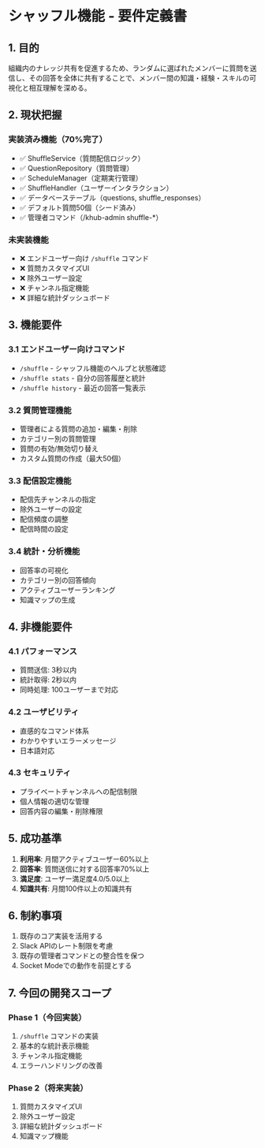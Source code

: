 # シャッフル機能 - 要件定義書

## 1. 目的

組織内のナレッジ共有を促進するため、ランダムに選ばれたメンバーに質問を送信し、その回答を全体に共有することで、メンバー間の知識・経験・スキルの可視化と相互理解を深める。

## 2. 現状把握

### 実装済み機能（70%完了）
- ✅ ShuffleService（質問配信ロジック）
- ✅ QuestionRepository（質問管理）
- ✅ ScheduleManager（定期実行管理）
- ✅ ShuffleHandler（ユーザーインタラクション）
- ✅ データベーステーブル（questions, shuffle_responses）
- ✅ デフォルト質問50個（シード済み）
- ✅ 管理者コマンド（/khub-admin shuffle-*）

### 未実装機能
- ❌ エンドユーザー向け `/shuffle` コマンド
- ❌ 質問カスタマイズUI
- ❌ 除外ユーザー設定
- ❌ チャンネル指定機能
- ❌ 詳細な統計ダッシュボード

## 3. 機能要件

### 3.1 エンドユーザー向けコマンド
- `/shuffle` - シャッフル機能のヘルプと状態確認
- `/shuffle stats` - 自分の回答履歴と統計
- `/shuffle history` - 最近の回答一覧表示

### 3.2 質問管理機能
- 管理者による質問の追加・編集・削除
- カテゴリー別の質問管理
- 質問の有効/無効切り替え
- カスタム質問の作成（最大50個）

### 3.3 配信設定機能
- 配信先チャンネルの指定
- 除外ユーザーの設定
- 配信頻度の調整
- 配信時間の設定

### 3.4 統計・分析機能
- 回答率の可視化
- カテゴリー別の回答傾向
- アクティブユーザーランキング
- 知識マップの生成

## 4. 非機能要件

### 4.1 パフォーマンス
- 質問送信: 3秒以内
- 統計取得: 2秒以内
- 同時処理: 100ユーザーまで対応

### 4.2 ユーザビリティ
- 直感的なコマンド体系
- わかりやすいエラーメッセージ
- 日本語対応

### 4.3 セキュリティ
- プライベートチャンネルへの配信制限
- 個人情報の適切な管理
- 回答内容の編集・削除権限

## 5. 成功基準

1. **利用率**: 月間アクティブユーザー60%以上
2. **回答率**: 質問送信に対する回答率70%以上
3. **満足度**: ユーザー満足度4.0/5.0以上
4. **知識共有**: 月間100件以上の知識共有

## 6. 制約事項

1. 既存のコア実装を活用する
2. Slack APIのレート制限を考慮
3. 既存の管理者コマンドとの整合性を保つ
4. Socket Modeでの動作を前提とする

## 7. 今回の開発スコープ

### Phase 1（今回実装）
1. `/shuffle` コマンドの実装
2. 基本的な統計表示機能
3. チャンネル指定機能
4. エラーハンドリングの改善

### Phase 2（将来実装）
1. 質問カスタマイズUI
2. 除外ユーザー設定
3. 詳細な統計ダッシュボード
4. 知識マップ機能